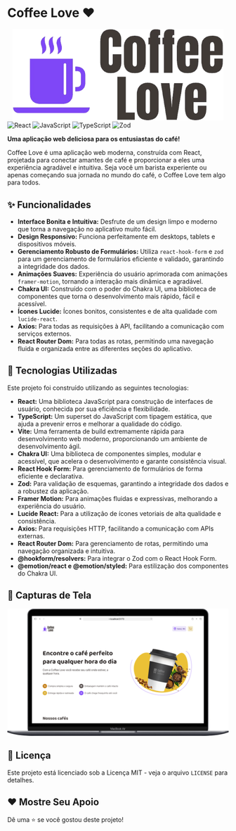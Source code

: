 # Coffee Love ❤️

<div align="center">
  <img src="https://github.com/rafaelclima/coffeelove/blob/master/src/assets/logo.png" alt="Coffee Love Logo" width="480">
</div>

<div data-badges>
  <img src="https://img.shields.io/badge/React-20232A?style=for-the-badge&logo=react&logoColor=61DAFB" alt="React" />
  <img src="https://img.shields.io/badge/JavaScript-F7DF1E?style=for-the-badge&logo=javascript&logoColor=black" alt="JavaScript" />
  <img src="https://img.shields.io/badge/TypeScript-007ACC?style=for-the-badge&logo=typescript&logoColor=white" alt="TypeScript" />
  <img src="https://img.shields.io/badge/Zod-3498DB?style=for-the-badge&logo=zod&logoColor=white" alt="Zod" />
</div>


**Uma aplicação web deliciosa para os entusiastas do café!**

Coffee Love é uma aplicação web moderna, construída com React, projetada para conectar amantes de café e proporcionar a eles uma experiência agradável e intuitiva. Seja você um barista experiente ou apenas começando sua jornada no mundo do café, o Coffee Love tem algo para todos.

## ✨ Funcionalidades

*   **Interface Bonita e Intuitiva:** Desfrute de um design limpo e moderno que torna a navegação no aplicativo muito fácil.
*   **Design Responsivo:** Funciona perfeitamente em desktops, tablets e dispositivos móveis.
*   **Gerenciamento Robusto de Formulários:** Utiliza `react-hook-form` e `zod` para um gerenciamento de formulários eficiente e validado, garantindo a integridade dos dados.
*   **Animações Suaves:** Experiência do usuário aprimorada com animações `framer-motion`, tornando a interação mais dinâmica e agradável.
*   **Chakra UI:** Construído com o poder do Chakra UI, uma biblioteca de componentes que torna o desenvolvimento mais rápido, fácil e acessível.
*   **Ícones Lucide:** Ícones bonitos, consistentes e de alta qualidade com `lucide-react`.
*   **Axios:** Para todas as requisições à API, facilitando a comunicação com serviços externos.
*   **React Router Dom:** Para todas as rotas, permitindo uma navegação fluida e organizada entre as diferentes seções do aplicativo.

## 🚀 Tecnologias Utilizadas

Este projeto foi construído utilizando as seguintes tecnologias:

*   **React:** Uma biblioteca JavaScript para construção de interfaces de usuário, conhecida por sua eficiência e flexibilidade.
*   **TypeScript:** Um superset do JavaScript com tipagem estática, que ajuda a prevenir erros e melhorar a qualidade do código.
*   **Vite:** Uma ferramenta de build extremamente rápida para desenvolvimento web moderno, proporcionando um ambiente de desenvolvimento ágil.
*   **Chakra UI:** Uma biblioteca de componentes simples, modular e acessível, que acelera o desenvolvimento e garante consistência visual.
*   **React Hook Form:** Para gerenciamento de formulários de forma eficiente e declarativa.
*   **Zod:** Para validação de esquemas, garantindo a integridade dos dados e a robustez da aplicação.
*   **Framer Motion:** Para animações fluidas e expressivas, melhorando a experiência do usuário.
*   **Lucide React:** Para a utilização de ícones vetoriais de alta qualidade e consistência.
*   **Axios:** Para requisições HTTP, facilitando a comunicação com APIs externas.
*   **React Router Dom:** Para gerenciamento de rotas, permitindo uma navegação organizada e intuitiva.
*   **@hookform/resolvers:** Para integrar o Zod com o React Hook Form.
*   **@emotion/react e @emotion/styled:** Para estilização dos componentes do Chakra UI.

## 📸 Capturas de Tela

![Coffe Love](https://github.com/rafaelclima/coffeelove/blob/master/.gitassets/pc_01.png)

## 📜 Licença

Este projeto está licenciado sob a Licença MIT - veja o arquivo `LICENSE` para detalhes.

## ❤️ Mostre Seu Apoio

Dê uma ⭐️ se você gostou deste projeto!
